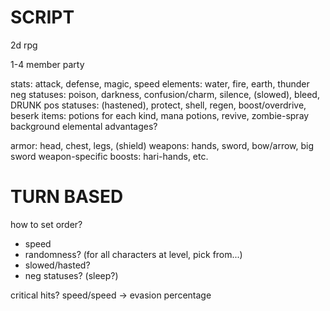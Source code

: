 SCRIPT
======

2d rpg

1-4 member party

stats: attack, defense, magic, speed
elements: water, fire, earth, thunder
neg statuses: poison, darkness, confusion/charm, silence, (slowed), bleed, DRUNK
pos statuses: (hastened), protect, shell, regen, boost/overdrive, beserk
items: potions for each kind, mana potions, revive, zombie-spray
background elemental advantages?

armor: head, chest, legs, (shield)
weapons: hands, sword, bow/arrow, big sword
weapon-specific boosts: hari-hands, etc.

TURN BASED
============

how to set order?
- speed
- randomness? (for all characters at level, pick from...)
- slowed/hasted?
- neg statuses? (sleep?)

critical hits?
speed/speed -> evasion percentage

